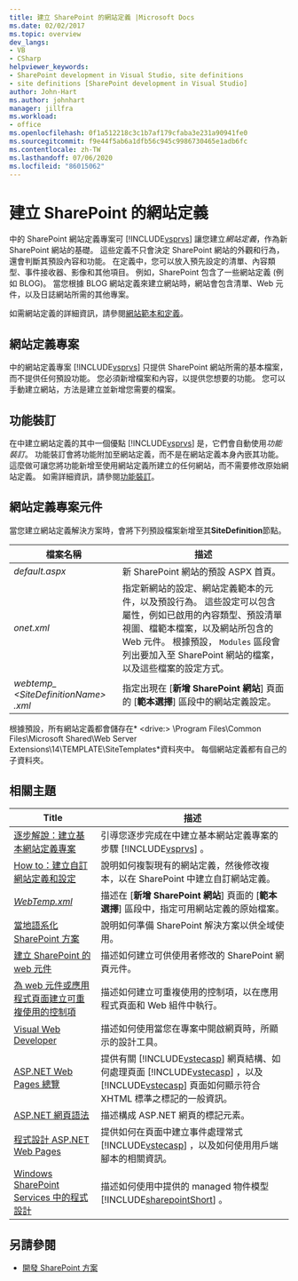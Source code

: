 ```yaml
---
title: 建立 SharePoint 的網站定義 |Microsoft Docs
ms.date: 02/02/2017
ms.topic: overview
dev_langs:
- VB
- CSharp
helpviewer_keywords:
- SharePoint development in Visual Studio, site definitions
- site definitions [SharePoint development in Visual Studio]
author: John-Hart
ms.author: johnhart
manager: jillfra
ms.workload:
- office
ms.openlocfilehash: 0f1a512218c3c1b7af179cfaba3e231a90941fe0
ms.sourcegitcommit: f9e44f5ab6a1dfb56c945c9986730465e1adb6fc
ms.contentlocale: zh-TW
ms.lasthandoff: 07/06/2020
ms.locfileid: "86015062"
---
```

# <a name="create-site-definitions-for-sharepoint"></a>建立 SharePoint 的網站定義
  中的 SharePoint 網站定義專案可 [!INCLUDE[vsprvs](../sharepoint/includes/vsprvs-md.md)] 讓您建立*網站定義*，作為新 SharePoint 網站的基礎。 這些定義不只會決定 SharePoint 網站的外觀和行為，還會判斷其預設內容和功能。 在定義中，您可以放入預先設定的清單、內容類型、事件接收器、影像和其他項目。 例如，SharePoint 包含了一些網站定義 (例如 BLOG)。 當您根據 BLOG 網站定義來建立網站時，網站會包含清單、Web 元件，以及日誌網站所需的其他專案。

 如需網站定義的詳細資訊，請參閱[網站範本和定義](/previous-versions/office/developer/sharepoint-2010/ms434313(v=office.14))。

## <a name="site-definition-projects"></a>網站定義專案
 中的網站定義專案 [!INCLUDE[vsprvs](../sharepoint/includes/vsprvs-md.md)] 只提供 SharePoint 網站所需的基本檔案，而不提供任何預設功能。 您必須新增檔案和內容，以提供您想要的功能。 您可以手動建立網站，方法是建立並新增您需要的檔案。

## <a name="feature-stapling"></a>功能裝訂
 在中建立網站定義的其中一個優點 [!INCLUDE[vsprvs](../sharepoint/includes/vsprvs-md.md)] 是，它們會自動使用*功能裝訂*。 功能裝訂會將功能附加至網站定義，而不是在網站定義本身內嵌其功能。 這麼做可讓您將功能新增至使用網站定義所建立的任何網站，而不需要修改原始網站定義。 如需詳細資訊，請參閱[功能裝訂](/previous-versions/office/developer/sharepoint-2007/bb861862(v=office.12))。

## <a name="site-definition-project-components"></a>網站定義專案元件
 當您建立網站定義解決方案時，會將下列預設檔案新增至其**SiteDefinition**節點。

|檔案名稱|描述|
|---------------|-----------------|
|*default.aspx*|新 SharePoint 網站的預設 ASPX 首頁。|
|*onet.xml*|指定新網站的設定、網站定義範本的元件，以及預設行為。 這些設定可以包含屬性，例如已啟用的內容類型、預設清單視圖、檔範本檔案，以及網站所包含的 Web 元件。 根據預設， `Modules` 區段會列出要加入至 SharePoint 網站的檔案，以及這些檔案的設定方式。|
|*webtemp_ \<SiteDefinitionName> .xml*|指定出現在 [**新增 SharePoint 網站**] 頁面的 [**範本選擇**] 區段中的網站定義設定。|

 根據預設，所有網站定義都會儲存在* \<drive:> \Program Files\Common Files\Microsoft Shared\Web Server Extensions\14\TEMPLATE\SiteTemplates*資料夾中。 每個網站定義都有自己的子資料夾。

## <a name="related-topics"></a>相關主題

|Title|描述|
|-----------|-----------------|
|[逐步解說：建立基本網站定義專案](../sharepoint/walkthrough-create-a-basic-site-definition-project.md)|引導您逐步完成在中建立基本網站定義專案的步驟 [!INCLUDE[vsprvs](../sharepoint/includes/vsprvs-md.md)] 。|
|[How to：建立自訂網站定義和設定](/previous-versions/office/developer/sharepoint-2010/ms454677(v=office.14))|說明如何複製現有的網站定義，然後修改複本，以在 SharePoint 中建立自訂網站定義。|
|[*WebTemp.xml*](/previous-versions/office/developer/sharepoint-2010/ms447717(v=office.14))|描述在 [**新增 SharePoint 網站**] 頁面的 [**範本選擇**] 區段中，指定可用網站定義的原始檔案。|
|[當地語系化 SharePoint 方案](../sharepoint/localizing-sharepoint-solutions.md)|說明如何準備 SharePoint 解決方案以供全域使用。|
|[建立 SharePoint 的 web 元件](../sharepoint/creating-web-parts-for-sharepoint.md)|描述如何建立可供使用者修改的 SharePoint 網頁元件。|
|[為 web 元件或應用程式頁面建立可重複使用的控制項](../sharepoint/creating-reusable-controls-for-web-parts-or-application-pages.md)|描述如何建立可重複使用的控制項，以在應用程式頁面和 Web 組件中執行。|
|[Visual Web Developer](/previous-versions/visualstudio/visual-studio-2010/ms178093(v=vs.100))|描述如何使用當您在專案中開啟網頁時，所顯示的設計工具。|
|[ASP.NET Web Pages 總覽](/previous-versions/aspnet/428509ah(v=vs.100))|提供有關 [!INCLUDE[vstecasp](../sharepoint/includes/vstecasp-md.md)] 網頁結構、如何處理頁面 [!INCLUDE[vstecasp](../sharepoint/includes/vstecasp-md.md)] ，以及 [!INCLUDE[vstecasp](../sharepoint/includes/vstecasp-md.md)] 頁面如何顯示符合 XHTML 標準之標記的一般資訊。|
|[ASP.NET 網頁語法](/previous-versions/aspnet/k33801s3(v=vs.100))|描述構成 ASP.NET 網頁的標記元素。|
|[程式設計 ASP.NET Web Pages](/previous-versions/aspnet/0yt4zca8(v=vs.100))|提供如何在頁面中建立事件處理常式 [!INCLUDE[vstecasp](../sharepoint/includes/vstecasp-md.md)] ，以及如何使用用戶端腳本的相關資訊。|
|[Windows SharePoint Services 中的程式設計](/previous-versions/office/developer/sharepoint-services/ms430674(v=office.12))|描述如何使用中提供的 managed 物件模型 [!INCLUDE[sharepointShort](../sharepoint/includes/sharepointshort-md.md)] 。|

## <a name="see-also"></a>另請參閱
- [開發 SharePoint 方案](../sharepoint/developing-sharepoint-solutions.md)
